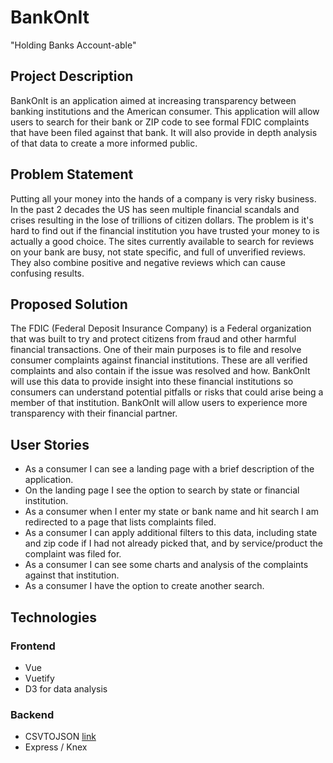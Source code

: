 # BankOnIt
"Holding Banks Account-able"

## Project Description
BankOnIt is an application aimed at increasing transparency between banking institutions and the American consumer.  This application will allow users to search for their bank or ZIP code to see formal FDIC complaints that have been filed against that bank.  It will also provide in depth analysis of that data to create a more informed public.

## Problem Statement
Putting all your money into the hands of a company is very risky business.  In the past 2 decades the US has seen multiple financial scandals and crises resulting in the lose of trillions of citizen dollars.  The problem is it's hard to find out if the financial institution you have trusted your money to is actually a good choice. The sites currently available to search for reviews on your bank are busy, not state specific, and full of unverified reviews. They also combine positive and negative reviews which can cause confusing results.  

## Proposed Solution
The FDIC (Federal Deposit Insurance Company) is a Federal organization that was built to try and protect citizens from fraud and other harmful financial transactions. One of their main purposes is to file and resolve consumer complaints against financial institutions. These are all verified complaints and also contain if the issue was resolved and how.  BankOnIt will use this data to provide insight into these financial institutions so consumers can understand potential pitfalls or risks that could arise being a member of that institution. BankOnIt will allow users to experience more transparency with their financial partner. 

## User Stories
- As a consumer I can see a landing page with a brief description of the application.
- On the landing page I see the option to search by state or financial institution.
- As a consumer when I enter my state or bank name and hit search I am redirected to a page that lists complaints filed.
- As a consumer I can apply additional filters to this data, including state and zip code if I had not already picked that, and by service/product the complaint was filed for.
- As a consumer I can see some charts and analysis of the complaints against that institution.
- As a consumer I have the option to create another search. 

## Technologies 

### Frontend
- Vue 
- Vuetify 
- D3 for data analysis

### Backend
- CSVTOJSON [link](https://www.npmjs.com/package/csvtojson)
- Express / Knex